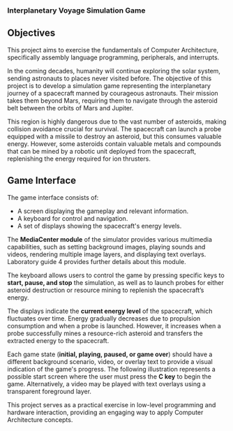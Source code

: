 ### Interplanetary Voyage Simulation Game

## Objectives

This project aims to exercise the fundamentals of Computer Architecture, specifically assembly language programming, peripherals, and interrupts.

In the coming decades, humanity will continue exploring the solar system, sending astronauts to places never visited before. The objective of this project is to develop a simulation game representing the interplanetary journey of a spacecraft manned by courageous astronauts. Their mission takes them beyond Mars, requiring them to navigate through the asteroid belt between the orbits of Mars and Jupiter.

This region is highly dangerous due to the vast number of asteroids, making collision avoidance crucial for survival. The spacecraft can launch a probe equipped with a missile to destroy an asteroid, but this consumes valuable energy. However, some asteroids contain valuable metals and compounds that can be mined by a robotic unit deployed from the spacecraft, replenishing the energy required for ion thrusters.

## Game Interface

The game interface consists of:
- A screen displaying the gameplay and relevant information.
- A keyboard for control and navigation.
- A set of displays showing the spacecraft's energy levels.

The **MediaCenter module** of the simulator provides various multimedia capabilities, such as setting background images, playing sounds and videos, rendering multiple image layers, and displaying text overlays. Laboratory guide 4 provides further details about this module.

The keyboard allows users to control the game by pressing specific keys to **start, pause, and stop** the simulation, as well as to launch probes for either asteroid destruction or resource mining to replenish the spacecraft’s energy.

The displays indicate the **current energy level** of the spacecraft, which fluctuates over time. Energy gradually decreases due to propulsion consumption and when a probe is launched. However, it increases when a probe successfully mines a resource-rich asteroid and transfers the extracted energy to the spacecraft.

Each game state (**initial, playing, paused, or game over**) should have a different background scenario, video, or overlay text to provide a visual indication of the game's progress. The following illustration represents a possible start screen where the user must press the **C key** to begin the game. Alternatively, a video may be played with text overlays using a transparent foreground layer.

This project serves as a practical exercise in low-level programming and hardware interaction, providing an engaging way to apply Computer Architecture concepts.
